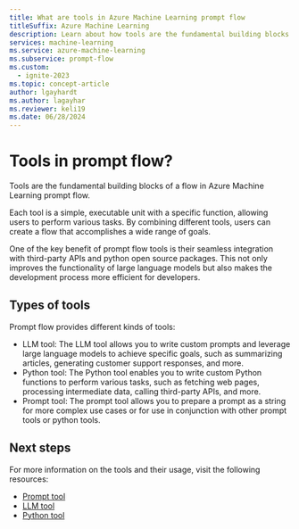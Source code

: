 ```yaml
---
title: What are tools in Azure Machine Learning prompt flow
titleSuffix: Azure Machine Learning
description: Learn about how tools are the fundamental building blocks of a flow in Azure Machine Learning prompt flow.
services: machine-learning
ms.service: azure-machine-learning
ms.subservice: prompt-flow
ms.custom:
  - ignite-2023
ms.topic: concept-article
author: lgayhardt
ms.author: lagayhar
ms.reviewer: keli19
ms.date: 06/28/2024
---
```


# Tools in prompt flow?

Tools are the fundamental building blocks of a flow in Azure Machine Learning prompt flow.

Each tool is a simple, executable unit with a specific function, allowing users to perform various tasks.
By combining different tools, users can create a flow that accomplishes a wide range of goals.

One of the key benefit of prompt flow tools is their seamless integration with third-party APIs and python open source packages.
This not only improves the functionality of large language models but also makes the development process more efficient for developers.

## Types of tools

Prompt flow provides different kinds of tools:
- LLM tool: The LLM tool allows you to write custom prompts and leverage large language models to achieve specific goals, such as summarizing articles, generating customer support responses, and more.
- Python tool: The Python tool enables you to write custom Python functions to perform various tasks, such as fetching web pages, processing intermediate data, calling third-party APIs, and more.
- Prompt tool: The prompt tool allows you to prepare a prompt as a string for more complex use cases or for use in conjunction with other prompt tools or python tools.

## Next steps

For more information on the tools and their usage, visit the following resources:

- [Prompt tool](tools-reference/prompt-tool.md)
- [LLM tool](tools-reference/llm-tool.md)
- [Python tool](tools-reference/python-tool.md)
